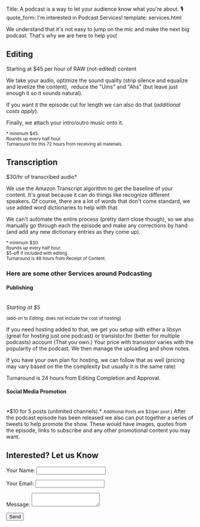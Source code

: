 Title: A podcast is a way to let your audience know what you're about. 🎙️
quote_form: I'm interested in Podcast Services!
template: services.html

We understand that it's not easy to jump on the mic and make the next big podcast. That's why we are here to help you!
<div class="mt-2 card-deck">

<div class="p-3 border-0 card">
<h2 class="p-2 card-title bg-dark text-light">Editing</h2>
<span class="font-italic">Starting at $45 per hour of RAW (not-edited) content</span> 
<div class="card-body">
<p>
We take your audio, optimize the sound quality (strip silence and equalize and levelize the content),  reduce the "Ums" and "Ahs" (but leave just enough it so it sounds natural).
</p>

<p>
If you want it the episode cut for length we can also do that (<em>additional costs apply</em>).
</p>

<p>
Finally, we attach your intro/outro music onto it.
</p>

<p>
</p>
</div>
<small class="card-footer font-italic">
* minimum $45.
</br>Rounds up every half hour.
</br>Turnaround for this 72 hours from receiving all materials.</small>
</div>

<div class="border-0 card p-3">
<h2 class="p-2 card-title bg-dark text-light">Transcription</h2>
<span class="font-italic">$30/hr of transcribed audio*</span>
<div class="card-body">
<p>
We use the Amazon Transcript algorithm to get the baseline of your content. It's great because it can do things like recognize different speakers. Of course, there are a lot of words that don't come standard, we use added word dictionaries to help with that.
</p>
<p>
We can't automate the entire process (pretty darn close though), so we also manually go through each the episode and make any corrections by hand (and add any new dictionary entries as they come up).  
</p>

</div>
<small class="card-footer"> * minimum $30.
</br>Rounds up every half hour.
</br>$5-off if included with editing.
</br>Turnaround is 48 hours from Receipt of Content.
</small>
</div>

</div>

<div class="mt-3">
<h3 class="p-2 text-light bg-dark">Here are some other Services around Podcasting</h3>

<div class="card-deck">
<div class="border-0 card p-2">
<h4 class="card-title p-1 bg-dark text-light">Publishing</h4>
</br>
<em>Starting at $5</em>
</br>

<small>(add-on to <em>Editing</em>, does not include the cost of hosting)</small>
<p>
If you need hosting added to that, we get you setup with either a libsyn (great for hosting just one podcast) or transistor.fm (better for multiple podcasts) account (That you own.) Your price with transistor varies with the popularity of the podcast. We then manage the uploading and show notes.
</p>

<p>
If you have your own plan for hosting, we can follow that as well (pricing may vary based on the the complexity but usually it is the same rate)
</p>
<p>
	Turnaround is 24 hours from Editing Completion and Approval.
</p>
</div>

<div class="border-0 card p-2">
<h4 class="card-title p-1 bg-dark text-light">Social Media Promotion</h4>
	</br>
	*$10 for 5 posts (unlimited channels).* 
	<small>Additional Posts are $2/per post.)</small>
	After the podcast episode has been released we also can put together a series of tweets to help promote the show. These would have images, quotes from the episode, links to subscribe and any other promotional content you may want. 

</div>

</div>

</div>

</div>
<div class="jumbotron">
<h2>Interested? Let us Know</h2>
<form name="contact" method="POST" class="w-75" data-netlify="true">
  <p>
    <label>Your Name: <input type="text" name="name" /></label>   
  </p>
  <p>
    <label>Your Email: <input type="email" name="email" /></label>
  </p>
  <p>
    <label>Message: <textarea name="message" class="w-100"></textarea></label>
  </p>
  <p>
    <button type="submit">Send</button>
  </p>
</form>
</div>
